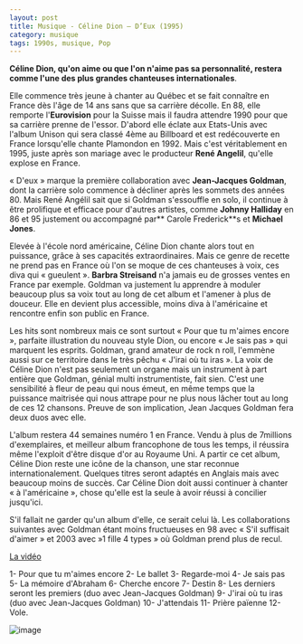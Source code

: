 ```yaml
---
layout: post
title: Musique - Céline Dion – D’Eux (1995)
category: musique
tags: 1990s, musique, Pop
---
```



**Céline Dion, qu'on aime ou que l'on n'aime pas sa personnalité, restera comme l'une des plus grandes chanteuses internationales**.

Elle commence très jeune à chanter au Québec et se fait connaître en France dès l'âge de 14 ans sans que sa carrière décolle. En 88, elle remporte l'**Eurovision** pour la Suisse mais il faudra attendre 1990 pour que sa carrière prenne de l'essor. D'abord elle éclate aux Etats-Unis avec l'album Unison qui sera classé 4ème au Billboard et est redécouverte en France lorsqu'elle chante Plamondon en 1992. Mais c'est véritablement en 1995, juste après son mariage avec le producteur **René Angelil**, qu'elle explose en France.

« D'eux » marque la première collaboration avec **Jean-Jacques Goldman**, dont la carrière solo commence à décliner après les sommets des années 80. Mais René Angélil sait que si Goldman s'essouffle en solo, il continue à être prolifique et efficace pour d'autres artistes, comme **Johnny Halliday** en 86 et 95 justement ou accompagné par** Carole Frederick**s et **Michael Jones**.

Elevée à l'école nord américaine, Céline Dion chante alors tout en puissance, grâce à ses capacités extraordinaires. Mais ce genre de recette ne prend pas en France où l'on se moque de ces chanteuses à voix, ces diva qui « gueulent ». **Barbra Streisand** n'a jamais eu de grosses ventes en France par exemple. Goldman va justement lu apprendre à moduler beaucoup plus sa voix tout au long de cet album et l'amener à plus de douceur. Elle en devient plus accessible, moins diva à l'américaine et rencontre enfin son public en France.

Les hits sont nombreux mais ce sont surtout « Pour que tu m'aimes encore », parfaite illustration du nouveau style Dion, ou encore « Je sais pas » qui marquent les esprits. Goldman, grand amateur de rock n roll, l'emmène aussi sur ce territoire dans le très pêchu « J'irai où tu iras ». La voix de Céline Dion n'est pas seulement un organe mais un instrument à part entière que Goldman, génial multi instrumentiste, fait sien. C'est une sensibilité à fleur de peau qui nous émeut, en même temps que la puissance maitrisée qui nous attrape pour ne plus nous lâcher tout au long de ces 12 chansons. Preuve de son implication, Jean Jacques Goldman fera deux duos avec elle.

L'album restera 44 semaines numéro 1 en France. Vendu à plus de 7millions d'exemplaires, et meilleur album francophone de tous les temps, il réussira même l'exploit d'être disque d'or au Royaume Uni. A partir ce cet album, Céline Dion reste une icône de la chanson, une star reconnue internationalement. Quelques titres seront adaptés en Anglais mais avec beaucoup moins de succès. Car Céline Dion doit aussi continuer à chanter « à l'américaine », chose qu'elle est la seule à avoir réussi à concilier jusqu'ici.

S'il fallait ne garder qu'un album d'elle, ce serait celui là. Les collaborations suivantes avec Goldman étant moins fructueuses en 98 avec « S'il suffisait d'aimer » et 2003 avec »1 fille 4 types » où Goldman prend plus de recul.


[La vidéo](https://www.youtube.com/watch?v=zCsuKp9ewLY)

1- Pour que tu m'aimes encore
2- Le ballet
3- Regarde-moi
4- Je sais pas
5- La mémoire d'Abraham
6- Cherche encore
7- Destin
8- Les derniers seront les premiers (duo avec Jean-Jacques Goldman)
9- J'irai où tu iras (duo avec Jean-Jacques Goldman)
10- J'attendais
11- Prière païenne
12- Vole.

![image](https://hebdozic.files.wordpress.com/2010/09/diondeux1.jpg)
